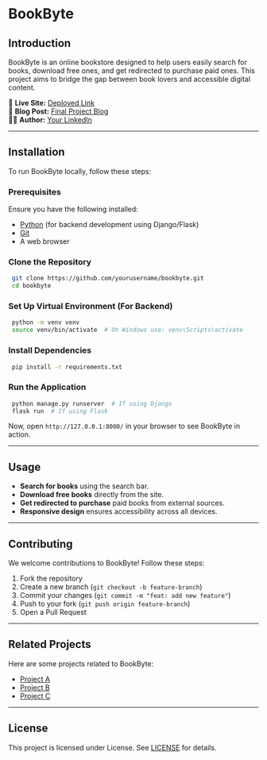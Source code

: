 # BookByte

## Introduction
BookByte is an online bookstore designed to help users easily search for books, download free ones, and get redirected to purchase paid ones. This project aims to bridge the gap between book lovers and accessible digital content.

🔗 **Live Site:** [Deployed Link](#)  
📖 **Blog Post:** [Final Project Blog](#)  
👩‍💻 **Author:** [Your LinkedIn](#)

---

## Installation
To run BookByte locally, follow these steps:

### **Prerequisites**
Ensure you have the following installed:
- [Python](https://www.python.org/downloads/) (for backend development using Django/Flask)
- [Git](https://git-scm.com/downloads)
- A web browser

### **Clone the Repository**
```sh
 git clone https://github.com/yourusername/bookbyte.git
 cd bookbyte
```

### **Set Up Virtual Environment (For Backend)**
```sh
 python -m venv venv
 source venv/bin/activate  # On Windows use: venv\Scripts\activate
```

### **Install Dependencies**
```sh
 pip install -r requirements.txt
```

### **Run the Application**
```sh
 python manage.py runserver  # If using Django
 flask run  # If using Flask
```

Now, open `http://127.0.0.1:8000/` in your browser to see BookByte in action.

---

## Usage
- **Search for books** using the search bar.
- **Download free books** directly from the site.
- **Get redirected to purchase** paid books from external sources.
- **Responsive design** ensures accessibility across all devices.

---

## Contributing
We welcome contributions to BookByte! Follow these steps:
1. Fork the repository
2. Create a new branch (`git checkout -b feature-branch`)
3. Commit your changes (`git commit -m "feat: add new feature"`)
4. Push to your fork (`git push origin feature-branch`)
5. Open a Pull Request

---

## Related Projects
Here are some projects related to BookByte:
- [Project A](#)
- [Project B](#)
- [Project C](#)

---

## License
This project is licensed under License. See [LICENSE](LICENSE) for details.
